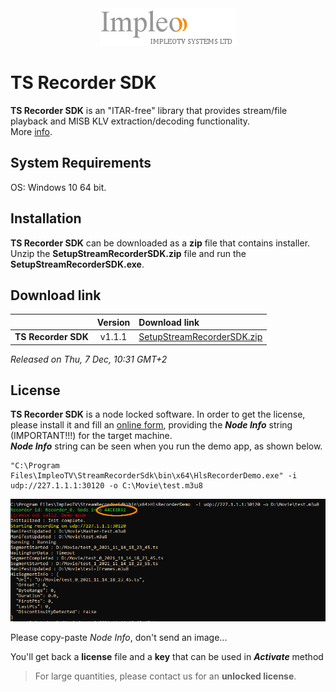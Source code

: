 
<div align="center">
  <a >
    <img src="images/impleo_logo.png" alt="Logo" >
  </a>
</div>

# TS Recorder SDK
**TS Recorder SDK** is an "ITAR-free" library that provides stream/file playback and MISB KLV extraction/decoding functionality.  
More [info](https://impleotv.com/products/sdks/tsrecorder-sdk/).

## System Requirements
OS: Windows 10 64 bit.
## Installation

**TS Recorder SDK** can be downloaded as a **zip** file that contains installer. Unzip the **SetupStreamRecorderSDK.zip** file and run the **SetupStreamRecorderSDK.exe**.  

## Download link

|       | Version                  | Download link                                                                 | 
|:------|:------------------------:|:------------------------------------------------------------------------------|
| **TS Recorder SDK**  |  v1.1.1 | [SetupStreamRecorderSDK.zip](https://github.com/impleotv/ts-recorder-sdk-release/releases/latest/download/SetupStreamRecorderSDK.zip) | 


*Released on Thu, 7 Dec, 10:31 GMT+2*

## License

**TS Recorder SDK** is a node locked software. In order to get the license, please install it and fill an [online form](https://docs.google.com/forms/d/e/1FAIpQLSd_XW6bDsFce1G1cpds4gMQNlwNax0CvkWzcMbscxZ5rLaIbA/viewform), providing the ***Node Info*** string (IMPORTANT!!!) for the target machine.  
***Node Info*** string can be seen when you run the demo app, as shown below.  

```
"C:\Program Files\ImpleoTV\StreamRecorderSdk\bin\x64\HlsRecorderDemo.exe" -i udp://227.1.1.1:30120 -o C:\Movie\test.m3u8
```

<div align="center">
  <a >
    <img src="images/license.png" alt="License" >
  </a>
</div>  

Please copy-paste *Node Info*, don't send an image...

You'll get back a **license** file and a **key** that can be used in ***Activate*** method

> For large quantities, please contact us for an **unlocked license**.
